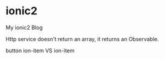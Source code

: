 # ionic2
My ionic2 Blog

Http service doesn't return an array, it returns an Observable.

button ion-item VS ion-item

